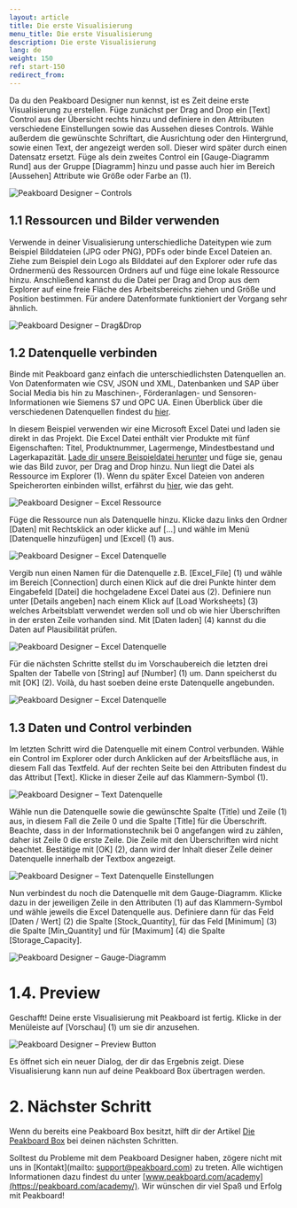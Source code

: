 ```yaml
---
layout: article
title: Die erste Visualisierung  
menu_title: Die erste Visualisierung  
description: Die erste Visualisierung  
lang: de
weight: 150
ref: start-150
redirect_from:
---
```


Da du den Peakboard Designer nun kennst, ist es Zeit deine erste Visualisierung zu erstellen. 
Füge zunächst per Drag and Drop ein [Text] Control aus der Übersicht rechts hinzu und definiere in den Attributen verschiedene Einstellungen sowie das Aussehen dieses Controls.
Wähle außerdem die gewünschte Schriftart, die Ausrichtung oder den Hintergrund, sowie einen Text, der angezeigt werden soll. Dieser wird später durch einen Datensatz ersetzt.
Füge als dein zweites Control ein [Gauge-Diagramm Rund] aus der Gruppe [Diagramm] hinzu und passe auch hier im Bereich [Aussehen] Attribute wie Größe oder Farbe an (1).

![Peakboard Designer – Controls](/assets/images/get_started/Visualization_controls_de.png)

## 1.1 Ressourcen und Bilder verwenden

Verwende in deiner Visualisierung unterschiedliche Dateitypen wie zum Beispiel Bilddateien (JPG oder PNG), PDFs oder binde Excel Dateien an.
Ziehe zum Beispiel dein Logo als Bilddatei auf den Explorer oder rufe das Ordnermenü des Ressourcen Ordners auf und füge eine lokale Ressource hinzu.
Anschließend kannst du die Datei per Drag and Drop aus dem Explorer auf eine freie Fläche des Arbeitsbereichs ziehen und Größe und Position bestimmen.
Für andere Datenformate funktioniert der Vorgang sehr ähnlich.

![Peakboard Designer – Drag&Drop](/assets/images/get_started/Visualization_resources_de.gif)

## 1.2 Datenquelle verbinden

Binde mit Peakboard ganz einfach die unterschiedlichsten Datenquellen an.
Von Datenformaten wie CSV, JSON und XML, Datenbanken und SAP über Social Media bis hin zu Maschinen-, Förderanlagen- und Sensoren-Informationen wie Siemens S7 und OPC UA.
Einen Überblick über die verschiedenen Datenquellen findest du [hier](https://peakboard.com/schnittstellen/?utm_source=HelpCenter&utm_medium=Link&utm_campaign=GetStarted_Article).

In diesem Beispiel verwenden wir eine Microsoft Excel Datei und laden sie direkt in das Projekt. 
Die Excel Datei enthält vier Produkte mit fünf Eigenschaften: Titel, Produktnummer, Lagermenge, Mindestbestand und Lagerkapazität.
[Lade dir unsere Beispieldatei herunter](/assets/files/examples/Peakboard_Example_Date.xlsx) und füge sie, genau wie das Bild zuvor, per Drag and Drop hinzu.
Nun liegt die Datei als Ressource im Explorer (1). Wenn du später Excel Dateien von anderen Speicherorten einbinden willst, erfährst du [hier](/data_sources/Excel/de-excel.html), wie das geht.

![Peakboard Designer – Excel Ressource](/assets/images/get_started/Visualization_excel-01_de.png)

Füge die Ressource nun als Datenquelle hinzu.
Klicke dazu links den Ordner [Daten] mit Rechtsklick an oder klicke auf […] und wähle im Menü [Datenquelle hinzufügen] und [Excel] (1) aus.

![Peakboard Designer – Excel Datenquelle](/assets/images/get_started/Visualization_excel-02_de.png)

Vergib nun einen Namen für die Datenquelle z.B. [Excel_File] (1) und wähle im Bereich [Connection] durch einen Klick auf die drei Punkte hinter dem Eingabefeld [Datei] die hochgeladene Excel Datei aus (2). 
Definiere nun unter [Details angeben] nach einem Klick auf [Load Worksheets] (3) welches Arbeitsblatt verwendet werden soll und ob wie hier Überschriften in der ersten Zeile vorhanden sind. Mit [Daten laden] (4) kannst du die Daten auf Plausibilität prüfen. 

![Peakboard Designer – Excel Datenquelle](/assets/images/get_started/Visualization_excel-03_de.png)

Für die nächsten Schritte stellst du im Vorschaubereich die letzten drei Spalten der Tabelle von [String] auf [Number] (1) um. Dann speicherst du mit [OK] (2).
Voilà, du hast soeben deine erste Datenquelle angebunden.

![Peakboard Designer – Excel Datenquelle](/assets/images/get_started/Visualization_excel-04_de.png)

## 1.3 Daten und Control verbinden

Im letzten Schritt wird die Datenquelle mit einem Control verbunden.
Wähle ein Control im Explorer oder durch Anklicken auf der Arbeitsfläche aus, in diesem Fall das Textfeld.
Auf der rechten Seite bei den Attributen findest du das Attribut [Text].
Klicke in dieser Zeile auf das Klammern-Symbol (1).

![Peakboard Designer – Text Datenquelle](/assets/images/get_started/Visualization_excel-05_de.png)

Wähle nun die Datenquelle sowie die gewünschte Spalte (Title) und Zeile (1) aus, in diesem Fall die Zeile 0 und die Spalte [Title] für die Überschrift.
Beachte, dass in der Informationstechnik bei 0 angefangen wird zu zählen, daher ist Zeile 0 die erste Zeile. 
Die Zeile mit den Überschriften wird nicht beachtet.
Bestätige mit [OK] (2), dann wird der Inhalt dieser Zelle deiner Datenquelle innerhalb der Textbox angezeigt.

![Peakboard Designer – Text Datenquelle Einstellungen](/assets/images/get_started/Visualization_excel-06_de.png)

Nun verbindest du noch die Datenquelle mit dem Gauge-Diagramm.
Klicke dazu in der jeweiligen Zeile in den Attributen (1) auf das Klammern-Symbol und wähle jeweils die Excel Datenquelle aus.
Definiere dann für das Feld [Daten / Wert] (2) die Spalte [Stock_Quantity], für das Feld [Minimum] (3) die Spalte [Min_Quantity] und für [Maximum] (4) die Spalte [Storage_Capacity].

![Peakboard Designer – Gauge-Diagramm](/assets/images/get_started/Visualization_excel-07_de.png)

# 1.4. Preview

Geschafft!
Deine erste Visualisierung mit Peakboard ist fertig.
Klicke in der Menüleiste auf [Vorschau] (1) um sie dir anzusehen.

![Peakboard Designer – Preview Button](/assets/images/get_started/Visualization_excel-08_de.png)

Es öffnet sich ein neuer Dialog, der dir das Ergebnis zeigt. Diese Visualisierung kann nun auf deine Peakboard Box übertragen werden.

# 2. Nächster Schritt

Wenn du bereits eine Peakboard Box besitzt, hilft dir der Artikel [Die Peakboard Box](https://help.peakboard.com/get_started/de-peakboard-box.html) bei deinen nächsten Schritten.

Solltest du Probleme mit dem Peakboard Designer haben, zögere nicht mit uns in [Kontakt](mailto: support@peakboard.com) zu treten.
Alle wichtigen Informationen dazu findest du unter [www.peakboard.com/academy](https://peakboard.com/academy/). 
Wir wünschen dir viel Spaß und Erfolg mit Peakboard!